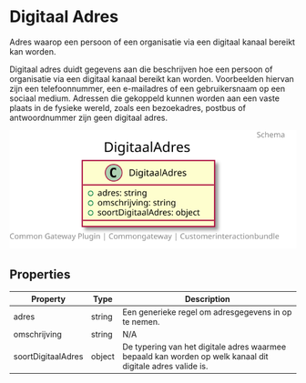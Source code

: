 # Digitaal Adres

Adres waarop een persoon of een organisatie via een digitaal kanaal bereikt kan worden.

Digitaal adres duidt gegevens aan die beschrijven hoe een persoon of organisatie via een digitaal kanaal bereikt kan worden. Voorbeelden hiervan zijn een telefoonnummer, een e-mailadres of een gebruikersnaam op een sociaal medium. Adressen die gekoppeld kunnen worden aan een vaste plaats in de fysieke wereld, zoals een bezoekadres, postbus of antwoordnummer zijn geen digitaal adres.

![Class Diagram](docs/schema/klant.digitaalAdres.svg)

## Properties

| Property | Type | Description |
|----------|------|-------------|
| adres | string | Een generieke regel om adresgegevens in op te nemen. |
| omschrijving | string | N/A |
| soortDigitaalAdres | object | De typering van het digitale adres waarmee bepaald kan worden op welk kanaal dit digitale adres valide is. |
